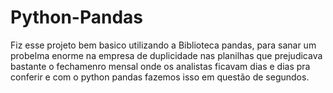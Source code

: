 # Python-Pandas
Fiz esse projeto bem basico utilizando a Biblioteca pandas, para sanar um probelma enorme na empresa de duplicidade nas 
planilhas que prejudicava bastante o fechamenro mensal onde os analistas ficavam dias e dias pra conferir e com o python pandas fazemos isso em questão de segundos.
